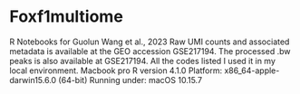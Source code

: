 # Foxf1multiome
R Notebooks for Guolun Wang et al., 2023 Raw UMI counts and associated metadata is available at the GEO accession GSE217194. The processed .bw peaks is also available at GSE217194. All the codes listed I used it in my local environment. Macbook pro R version 4.1.0 Platform: x86_64-apple-darwin15.6.0 (64-bit) Running under: macOS 10.15.7
